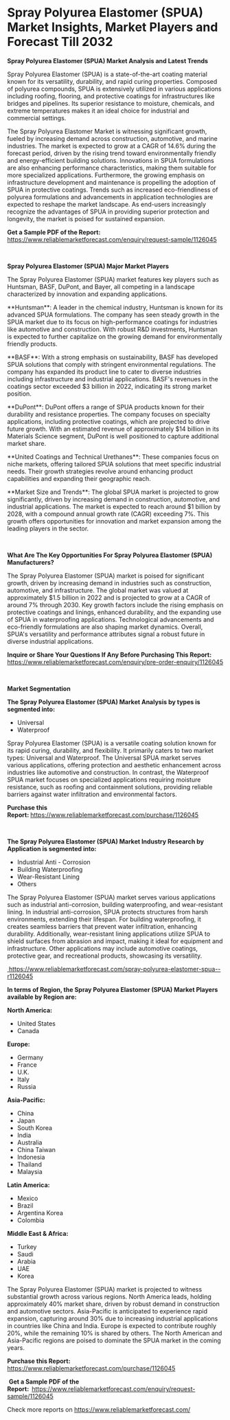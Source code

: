 <p><h1>Spray Polyurea Elastomer (SPUA) Market Insights, Market Players and Forecast Till 2032</h1></p><p><strong>Spray Polyurea Elastomer (SPUA) Market Analysis and Latest Trends</strong></p>
<p><p>Spray Polyurea Elastomer (SPUA) is a state-of-the-art coating material known for its versatility, durability, and rapid curing properties. Composed of polyurea compounds, SPUA is extensively utilized in various applications including roofing, flooring, and protective coatings for infrastructures like bridges and pipelines. Its superior resistance to moisture, chemicals, and extreme temperatures makes it an ideal choice for industrial and commercial settings.</p><p>The Spray Polyurea Elastomer Market is witnessing significant growth, fueled by increasing demand across construction, automotive, and marine industries. The market is expected to grow at a CAGR of 14.6% during the forecast period, driven by the rising trend toward environmentally friendly and energy-efficient building solutions. Innovations in SPUA formulations are also enhancing performance characteristics, making them suitable for more specialized applications. Furthermore, the growing emphasis on infrastructure development and maintenance is propelling the adoption of SPUA in protective coatings. Trends such as increased eco-friendliness of polyurea formulations and advancements in application technologies are expected to reshape the market landscape. As end-users increasingly recognize the advantages of SPUA in providing superior protection and longevity, the market is poised for sustained expansion.</p></p>
<p><strong>Get a Sample PDF of the Report:&nbsp;</strong> <a href="https://www.reliablemarketforecast.com/enquiry/request-sample/1126045?utm_campaign=2210&utm_medium=2&utm_source=Github&utm_content=ia&utm_term=01022025&utm_id=spray-polyurea-elastomer-spua">https://www.reliablemarketforecast.com/enquiry/request-sample/1126045</a></p>
<p>&nbsp;</p>
<p><strong>Spray Polyurea Elastomer (SPUA) Major Market Players</strong></p>
<p><p>The Spray Polyurea Elastomer (SPUA) market features key players such as Huntsman, BASF, DuPont, and Bayer, all competing in a landscape characterized by innovation and expanding applications.</p><p>**Huntsman**: A leader in the chemical industry, Huntsman is known for its advanced SPUA formulations. The company has seen steady growth in the SPUA market due to its focus on high-performance coatings for industries like automotive and construction. With robust R&D investments, Huntsman is expected to further capitalize on the growing demand for environmentally friendly products.</p><p>**BASF**: With a strong emphasis on sustainability, BASF has developed SPUA solutions that comply with stringent environmental regulations. The company has expanded its product line to cater to diverse industries including infrastructure and industrial applications. BASF's revenues in the coatings sector exceeded $3 billion in 2022, indicating its strong market position.</p><p>**DuPont**: DuPont offers a range of SPUA products known for their durability and resistance properties. The company focuses on specialty applications, including protective coatings, which are projected to drive future growth. With an estimated revenue of approximately $14 billion in its Materials Science segment, DuPont is well positioned to capture additional market share.</p><p>**United Coatings and Technical Urethanes**: These companies focus on niche markets, offering tailored SPUA solutions that meet specific industrial needs. Their growth strategies revolve around enhancing product capabilities and expanding their geographic reach.</p><p>**Market Size and Trends**: The global SPUA market is projected to grow significantly, driven by increasing demand in construction, automotive, and industrial applications. The market is expected to reach around $1 billion by 2028, with a compound annual growth rate (CAGR) exceeding 7%. This growth offers opportunities for innovation and market expansion among the leading players in the sector.</p></p>
<p>&nbsp;</p>
<p><strong>What Are The Key Opportunities For Spray Polyurea Elastomer (SPUA) Manufacturers?</strong></p>
<p><p>The Spray Polyurea Elastomer (SPUA) market is poised for significant growth, driven by increasing demand in industries such as construction, automotive, and infrastructure. The global market was valued at approximately $1.5 billion in 2022 and is projected to grow at a CAGR of around 7% through 2030. Key growth factors include the rising emphasis on protective coatings and linings, enhanced durability, and the expanding use of SPUA in waterproofing applications. Technological advancements and eco-friendly formulations are also shaping market dynamics. Overall, SPUA's versatility and performance attributes signal a robust future in diverse industrial applications.</p></p>
<p><strong>Inquire or Share Your Questions If Any Before Purchasing This Report:</strong> <a href="https://www.reliablemarketforecast.com/enquiry/pre-order-enquiry/1126045?utm_campaign=2210&utm_medium=2&utm_source=Github&utm_content=ia&utm_term=01022025&utm_id=spray-polyurea-elastomer-spua">https://www.reliablemarketforecast.com/enquiry/pre-order-enquiry/1126045</a></p>
<p>&nbsp;</p>
<p><strong>Market Segmentation</strong></p>
<p><strong>The Spray Polyurea Elastomer (SPUA) Market Analysis by types is segmented into:</strong></p>
<p><ul><li>Universal</li><li>Waterproof</li></ul></p>
<p><p>Spray Polyurea Elastomer (SPUA) is a versatile coating solution known for its rapid curing, durability, and flexibility. It primarily caters to two market types: Universal and Waterproof. The Universal SPUA market serves various applications, offering protection and aesthetic enhancement across industries like automotive and construction. In contrast, the Waterproof SPUA market focuses on specialized applications requiring moisture resistance, such as roofing and containment solutions, providing reliable barriers against water infiltration and environmental factors.</p></p>
<p><strong>Purchase this Report:&nbsp;</strong><a href="https://www.reliablemarketforecast.com/purchase/1126045?utm_campaign=2210&utm_medium=2&utm_source=Github&utm_content=ia&utm_term=01022025&utm_id=spray-polyurea-elastomer-spua">https://www.reliablemarketforecast.com/purchase/1126045</a></p>
<p>&nbsp;</p>
<p><strong>The Spray Polyurea Elastomer (SPUA) Market Industry Research by Application is segmented into:</strong></p>
<p><ul><li>Industrial Anti - Corrosion</li><li>Building Waterproofing</li><li>Wear-Resistant Lining</li><li>Others</li></ul></p>
<p><p>The Spray Polyurea Elastomer (SPUA) market serves various applications such as industrial anti-corrosion, building waterproofing, and wear-resistant lining. In industrial anti-corrosion, SPUA protects structures from harsh environments, extending their lifespan. For building waterproofing, it creates seamless barriers that prevent water infiltration, enhancing durability. Additionally, wear-resistant lining applications utilize SPUA to shield surfaces from abrasion and impact, making it ideal for equipment and infrastructure. Other applications may include automotive coatings, protective gear, and recreational products, showcasing its versatility.</p></p>
<p><a href="https://www.reliablemarketforecast.com/spray-polyurea-elastomer-spua--r1126045?utm_campaign=2210&utm_medium=2&utm_source=Github&utm_content=ia&utm_term=01022025&utm_id=spray-polyurea-elastomer-spua">&nbsp;https://www.reliablemarketforecast.com/spray-polyurea-elastomer-spua--r1126045</a></p>
<p><strong>In terms of Region, the Spray Polyurea Elastomer (SPUA) Market Players available by Region are:</strong></p>
<p>
    <p> <strong> North America: </strong>
        <ul>
            <li>United States</li>
            <li>Canada</li>
        </ul>
        </p> 
    <p> <strong> Europe: </strong>
        <ul>
            <li>Germany</li>
            <li>France</li>
            <li>U.K.</li>
            <li>Italy</li>
            <li>Russia</li>
        </ul>
        </p> 
    <p> <strong> Asia-Pacific: </strong>
        <ul>
            <li>China</li>
            <li>Japan</li>
            <li>South Korea</li>
            <li>India</li>
            <li>Australia</li>
            <li>China Taiwan</li>
            <li>Indonesia</li>
            <li>Thailand</li>
            <li>Malaysia</li>
        </ul>
        </p> 
    <p> <strong> Latin America: </strong>
        <ul>
            <li>Mexico</li>
            <li>Brazil</li>
            <li>Argentina Korea</li>
            <li>Colombia</li>
        </ul>
        </p> 
    <p> <strong> Middle East & Africa: </strong>
        <ul>
            <li>Turkey</li>
            <li>Saudi</li>
            <li>Arabia</li>
            <li>UAE</li>
            <li>Korea</li>
        </ul>
    </p>
    </p>
<p><p>The Spray Polyurea Elastomer (SPUA) market is projected to witness substantial growth across various regions. North America leads, holding approximately 40% market share, driven by robust demand in construction and automotive sectors. Asia-Pacific is anticipated to experience rapid expansion, capturing around 30% due to increasing industrial applications in countries like China and India. Europe is expected to contribute roughly 20%, while the remaining 10% is shared by others. The North American and Asia-Pacific regions are poised to dominate the SPUA market in the coming years.</p></p>
<p><strong>Purchase this Report: </strong><a href="https://www.reliablemarketforecast.com/purchase/1126045?utm_campaign=2210&utm_medium=2&utm_source=Github&utm_content=ia&utm_term=01022025&utm_id=spray-polyurea-elastomer-spua">https://www.reliablemarketforecast.com/purchase/1126045</a></p>
<p>&nbsp;<strong>Get a Sample PDF of the Report:&nbsp;&nbsp;</strong><a href="https://www.reliablemarketforecast.com/enquiry/request-sample/1126045?utm_campaign=2210&utm_medium=2&utm_source=Github&utm_content=ia&utm_term=01022025&utm_id=spray-polyurea-elastomer-spua">https://www.reliablemarketforecast.com/enquiry/request-sample/1126045</a></p>
<p><strong></strong></p>
<p>Check more reports on <a href="https://www.reliablemarketforecast.com/?utm_campaign=2210&utm_medium=2&utm_source=Github&utm_content=ia&utm_term=01022025&utm_id=spray-polyurea-elastomer-spua">https://www.reliablemarketforecast.com/</a></p>